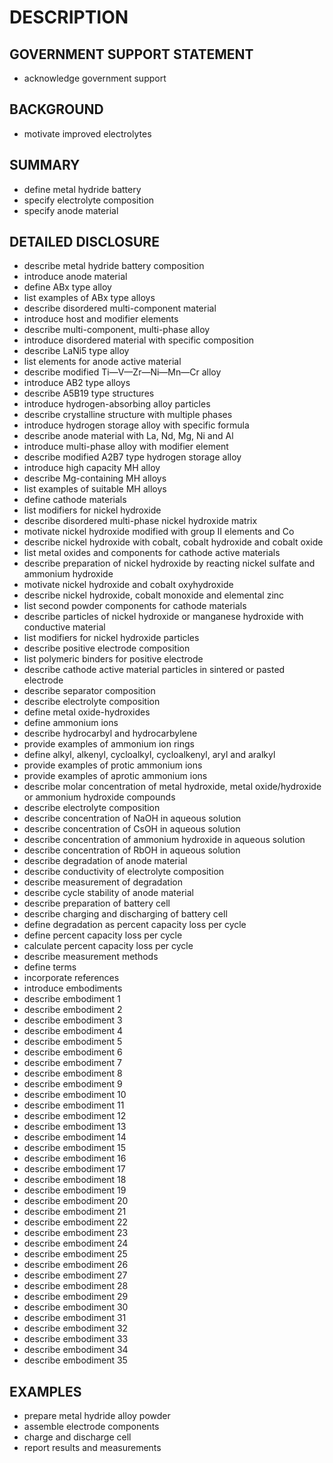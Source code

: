 # DESCRIPTION

## GOVERNMENT SUPPORT STATEMENT

- acknowledge government support

## BACKGROUND

- motivate improved electrolytes

## SUMMARY

- define metal hydride battery
- specify electrolyte composition
- specify anode material

## DETAILED DISCLOSURE

- describe metal hydride battery composition
- introduce anode material
- define ABx type alloy
- list examples of ABx type alloys
- describe disordered multi-component material
- introduce host and modifier elements
- describe multi-component, multi-phase alloy
- introduce disordered material with specific composition
- describe LaNi5 type alloy
- list elements for anode active material
- describe modified Ti—V—Zr—Ni—Mn—Cr alloy
- introduce AB2 type alloys
- describe A5B19 type structures
- introduce hydrogen-absorbing alloy particles
- describe crystalline structure with multiple phases
- introduce hydrogen storage alloy with specific formula
- describe anode material with La, Nd, Mg, Ni and Al
- introduce multi-phase alloy with modifier element
- describe modified A2B7 type hydrogen storage alloy
- introduce high capacity MH alloy
- describe Mg-containing MH alloys
- list examples of suitable MH alloys
- define cathode materials
- list modifiers for nickel hydroxide
- describe disordered multi-phase nickel hydroxide matrix
- motivate nickel hydroxide modified with group II elements and Co
- describe nickel hydroxide with cobalt, cobalt hydroxide and cobalt oxide
- list metal oxides and components for cathode active materials
- describe preparation of nickel hydroxide by reacting nickel sulfate and ammonium hydroxide
- motivate nickel hydroxide and cobalt oxyhydroxide
- describe nickel hydroxide, cobalt monoxide and elemental zinc
- list second powder components for cathode materials
- describe particles of nickel hydroxide or manganese hydroxide with conductive material
- list modifiers for nickel hydroxide particles
- describe positive electrode composition
- list polymeric binders for positive electrode
- describe cathode active material particles in sintered or pasted electrode
- describe separator composition
- describe electrolyte composition
- define metal oxide-hydroxides
- define ammonium ions
- describe hydrocarbyl and hydrocarbylene
- provide examples of ammonium ion rings
- define alkyl, alkenyl, cycloalkyl, cycloalkenyl, aryl and aralkyl
- provide examples of protic ammonium ions
- provide examples of aprotic ammonium ions
- describe molar concentration of metal hydroxide, metal oxide/hydroxide or ammonium hydroxide compounds
- describe electrolyte composition
- describe concentration of NaOH in aqueous solution
- describe concentration of CsOH in aqueous solution
- describe concentration of ammonium hydroxide in aqueous solution
- describe concentration of RbOH in aqueous solution
- describe degradation of anode material
- describe conductivity of electrolyte composition
- describe measurement of degradation
- describe cycle stability of anode material
- describe preparation of battery cell
- describe charging and discharging of battery cell
- define degradation as percent capacity loss per cycle
- define percent capacity loss per cycle
- calculate percent capacity loss per cycle
- describe measurement methods
- define terms
- incorporate references
- introduce embodiments
- describe embodiment 1
- describe embodiment 2
- describe embodiment 3
- describe embodiment 4
- describe embodiment 5
- describe embodiment 6
- describe embodiment 7
- describe embodiment 8
- describe embodiment 9
- describe embodiment 10
- describe embodiment 11
- describe embodiment 12
- describe embodiment 13
- describe embodiment 14
- describe embodiment 15
- describe embodiment 16
- describe embodiment 17
- describe embodiment 18
- describe embodiment 19
- describe embodiment 20
- describe embodiment 21
- describe embodiment 22
- describe embodiment 23
- describe embodiment 24
- describe embodiment 25
- describe embodiment 26
- describe embodiment 27
- describe embodiment 28
- describe embodiment 29
- describe embodiment 30
- describe embodiment 31
- describe embodiment 32
- describe embodiment 33
- describe embodiment 34
- describe embodiment 35

## EXAMPLES

- prepare metal hydride alloy powder
- assemble electrode components
- charge and discharge cell
- report results and measurements

